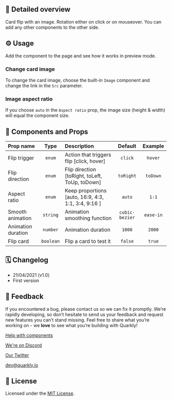 ## 📖 Detailed overview

Card flip with an image. Rotation either on click or on mouseover. You can add any other components to the other side.

## ⚙️ Usage

Add the component to the page and see how it works in preview mode.

### Change card image

To change the card image, choose the built-in `Image` component and change the link in the `Src` parameter.

### Image aspect ratio

If you choose `auto` in the `Aspect ratio` prop, the image size (height & width) will equal the component size.

## 🧩 Components and Props

| Prop name          |   Type    | Description                                         |    Default     |  Example  |
| :----------------- | :-------: | :-------------------------------------------------- | :------------: | :-------: |
| Flip trigger       |  `enum`   | Action that triggers flip [click, hover]            |    `click`     |  `hover`  |
| Flip direction     |  `enum`   | Flip direction [toRight, toLeft, ToUp, toDown]      |   `toRight`    | `toDown`  |
| Aspect ratio       |  `enum`   | Keep proportions [auto, 16:9, 4:3, 1:1, 3:4, 9:16 ] |     `auto`     |   `1:1`   |
| Smooth animation   | `string`  | Animation smoothing function                        | `cubic-bezier` | `ease-in` |
| Animation duration | `number`  | Animation duration                                  |     `1000`     |  `2000`   |
| Flip card          | `boolean` | Flip a card to test it                              |    `false`     |  `true`   |

## 🗓 Changelog

-   21/04/2021 (v1.0)
-   First version

## 📮 Feedback

If you encountered a bug, please contact us so we can fix it promptly. We’re rapidly developing, so don’t hesitate to send us your feedback and request new features you can’t stand missing. Feel free to share what you’re working on - we **love** to see what you’re building with Quarkly!

[Help with components](https://community.quarkly.io/c/requests/11)

[We're on Discord](https://discord.gg/SuF9vCMJGW)

[Our Twitter](https://twitter.com/quarklyapp)

[dev@quarkly.io](mailto:dev@quarkly.io)

## 📝 License

Licensed under the [MIT License](./LICENSE).

